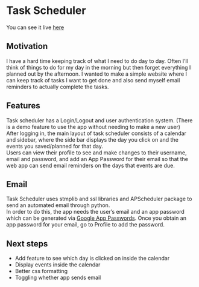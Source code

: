 # Task Scheduler

You can see it live [here](/MarkZhang.pythonanywhere.com)  

## Motivation
I have a hard time keeping track of what I need to do day to day. Often I’ll think of things to do for my day in the morning but then forget everything I planned out by the afternoon. I wanted to make a simple website where I can keep track of tasks I want to get done and also send myself email reminders to actually complete the tasks. 

## Features
Task scheduler has a Login/Logout and user authentication system. (There is a demo feature to use the app without needing to make a new user)  
After logging in, the main layout of task scheduler consists of a calendar and sidebar, where the side bar displays the day you click on and the events you saved/planned for that day.   
Users can view their profile to see and make changes to their username, email and password, and add an App Password for their email so that the web app can send email reminders on the days that events are due.   

## Email
Task Scheduler uses stmplib and ssl libraries and APScheduler package to send an automated email through python.   
In order to do this, the app needs the user’s email and an app password which can be generated via [Google App Passwords](myaccount.google.com/apppasswords). Once you obtain an app password for your email, go to Profile to add the password.  

## Next steps
- Add feature to see which day is clicked on inside the calendar 
- Display events inside the calendar 
- Better css formatting 
- Toggling whether app sends email
